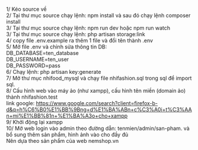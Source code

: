 1/ Kéo source về </br>
2/ Tại thư mục source chạy lệnh: npm install và sau đó chạy lệnh composer install </br>
3/ Tại thư mục source chạy lệnh: npm run dev hoặc npm run watch </br>
3/ Tại thư mục source chạy lệnh: php artisan storage:link </br>
4/ copy file .env.example ra thêm 1 file và đổi tên thành .env </br>
5/ Mở file .env và chỉnh sửa thông tin DB: </br>
DB_DATABASE=ten_database </br>
DB_USERNAME=ten_user </br>
DB_PASSWORD=pass </br>
6/ Chạy lệnh: php artisan key:generate </br>
7/ Mở thư mục nhifood_mysql và chạy file nhifashion.sql trong sql để import sql. </br>
8/ Cấu hình web vào máy ảo (như xampp), cấu hình tên miền (domain ảo) thành nhifashion.test </br>
link google: https://www.google.com/search?client=firefox-b-d&q=h%C6%B0%E1%BB%9Bng+d%E1%BA%ABn+c%C3%A0i+t%C3%AAn+mi%E1%BB%81n+%E1%BA%A3o+cho+xampp </br>
9/ Khởi động lại xampp </br>
10/ Mở web login vào admin theo đường dẫn: tenmien/admin/san-pham. và bổ sung thêm sản phẩm, hình ảnh vào cho đầy đủ</br>
Nên dựa theo sản phẩm của web nemshop.vn
